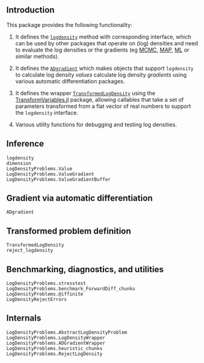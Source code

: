 ## Introduction

This package provides the following functionality:

1. It defines the [`logdensity`](@ref) method with corresponding interface, which can be used by other packages that operate on (log) densities and need to evaluate the log densities or the gradients (eg [MCMC](https://en.wikipedia.org/wiki/Markov_chain_Monte_Carlo), [MAP](https://en.wikipedia.org/wiki/Maximum_a_posteriori_estimation), [ML](https://en.wikipedia.org/wiki/Maximum_likelihood_estimation) or similar methods).

2. It defines the [`ADgradient`](@ref) which makes objects that support `logdensity` to calculate log density *values* calculate log density *gradients* using various automatic differentiation packages.

3. It defines the wrapper [`TransformedLogDensity`](@ref) using the [TransformVariables.jl](https://github.com/tpapp/TransformVariables.jl) package, allowing callables that take a set of parameters transformed from a flat vector of real numbers to support the `logdensity` interface.

4. Various utility functions for debugging and testing log densities.

## Inference

```@docs
logdensity
dimension
LogDensityProblems.Value
LogDensityProblems.ValueGradient
LogDensityProblems.ValueGradientBuffer
```

## Gradient via automatic differentiation

```@docs
ADgradient
```

## Transformed problem definition

```@docs
TransformedLogDensity
reject_logdensity
```

## Benchmarking, diagnostics, and utilities

```@docs
LogDensityProblems.stresstest
LogDensityProblems.benchmark_ForwardDiff_chunks
LogDensityProblems.@iffinite
LogDensityRejectErrors
```

## Internals

```@docs
LogDensityProblems.AbstractLogDensityProblem
LogDensityProblems.LogDensityWrapper
LogDensityProblems.ADGradientWrapper
LogDensityProblems.heuristic_chunks
LogDensityProblems.RejectLogDensity
```
